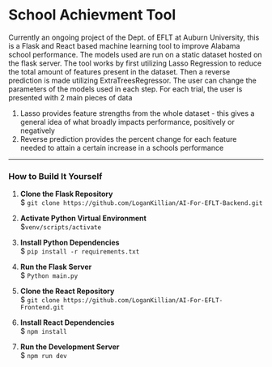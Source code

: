 # School Achievment Tool

Currently an ongoing project of the Dept. of EFLT at Auburn University, this is a Flask and React based machine learning tool to improve Alabama school performance. The models used are run on a static dataset hosted on the flask server. The tool works by first utilizing Lasso Regression to reduce the total amount of features present in the dataset. Then a reverse prediction is made utilizing ExtraTreesRegressor. The user can change the parameters of the models used in each step. 
For each trial, the user is presented with 2 main pieces of data 

1. Lasso provides feature strengths from the whole dataset - this gives a general idea of what broadly impacts performance, positively or negatively
2. Reverse prediction provides the percent change for each feature needed to attain a certain increase in a schools performance
---
### How to Build It Yourself
1. **Clone the Flask Repository**\
    $ `git clone https://github.com/LoganKillian/AI-For-EFLT-Backend.git`

2. **Activate Python Virtual Environment**\
    $`venv/scripts/activate`  

3. **Install Python Dependencies**\
    $ `pip install -r requirements.txt`

4. **Run the Flask Server**\
    $ `Python main.py`

5. **Clone the React Repository**\
    $ `git clone https://github.com/LoganKillian/AI-For-EFLT-Frontend.git`

6. **Install React Dependencies**\
    $ `npm install`

7. **Run the Development Server**\
    $ `npm run dev`






